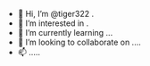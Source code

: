 - 👋 Hi, I’m @tiger322 .
- 👀 I’m interested in .
- 🌱 I’m currently learning ...
- 💞️ I’m looking to collaborate on ....
- 📫 .....
<!---
tiger322/tiger322 is a ✨ special ✨ repository because its `README.md` (this file) appears on your GitHub profile.
You can click the Preview link to take a look at your changes.
--->
